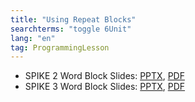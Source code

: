 ```yaml
---
title: "Using Repeat Blocks"
searchterms: "toggle 6Unit"
lang: "en"
tag: ProgrammingLesson
---
```

 <ul>
 <li class="ng-binding">SPIKE 2 Word Block Slides:
 <a href="ProgrammingLessons/RepeatBlocks.pptx">PPTX</a>,
 <a href="ProgrammingLessons/RepeatBlocks.pdf">PDF</a>
 </li>
 <li class="ng-binding">SPIKE 3 Word Block Slides:
 <a href="ProgrammingLessons/SP3RepeatBlocks.pptx">PPTX</a>,
 <a href="ProgrammingLessons/SP3RepeatBlocks.pdf">PDF</a>
 </li>

 </ul>
